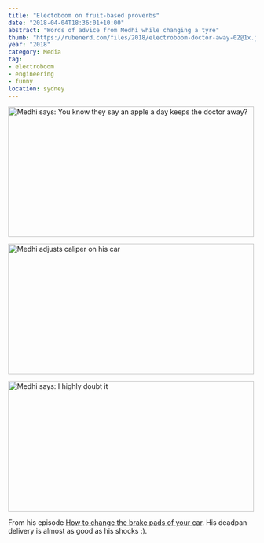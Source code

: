 ```yaml
---
title: "Electoboom on fruit-based proverbs"
date: "2018-04-04T18:36:01+10:00"
abstract: "Words of advice from Medhi while changing a tyre"
thumb: "https://rubenerd.com/files/2018/electroboom-doctor-away-02@1x.jpg"
year: "2018"
category: Media
tag:
- electroboom
- engineering
- funny
location: sydney
---
```

<p><img src="https://rubenerd.com/files/2018/electroboom-doctor-away-01@1x.jpg" srcset="https://rubenerd.com/files/2018/electroboom-doctor-away-01@1x.jpg 1x, https://rubenerd.com/files/2018/electroboom-doctor-away-01@2x.jpg 2x" alt="Medhi says: You know they say an apple a day keeps the doctor away?" style="width:500px; height:265px;" /></p>

<p><img src="https://rubenerd.com/files/2018/electroboom-doctor-away-02@1x.jpg" srcset="https://rubenerd.com/files/2018/electroboom-doctor-away-02@1x.jpg 1x, https://rubenerd.com/files/2018/electroboom-doctor-away-02@2x.jpg 2x" alt="Medhi adjusts caliper on his car" style="width:500px; height:265px;" /></p>

<p><img src="https://rubenerd.com/files/2018/electroboom-doctor-away-03@1x.jpg" srcset="https://rubenerd.com/files/2018/electroboom-doctor-away-03@1x.jpg 1x, https://rubenerd.com/files/2018/electroboom-doctor-away-03@2x.jpg 2x" alt="Medhi says: I highly doubt it" style="width:500px; height:265px;" /></p>

From his episode [How to change the brake pads of your car]. His deadpan delivery is almost as good as his shocks :).

[How to change the brake pads of your car]: https://www.youtube.com/watch?v=A129SM9S54A "ElectroBOOM: How to change the brake pads of your car"

